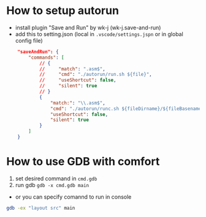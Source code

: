 # How to setup autorun

-   install plugin "Save and Run" by wk-j (wk-j.save-and-run)
-   add this to setting.json (local in `.vscode/settings.jspn` or in global config file)

```json
    "saveAndRun": {
        "commands": [
            // {
            //     "match": ".asm$",
            //     "cmd": "./autorun/run.sh ${file}",
            //     "useShortcut": false,
            //     "silent": true
            // }
            {
                "match:": "\\.asm$",
                "cmd": "./autorun/runc.sh ${fileDirname}/${fileBasenameNoExt}",
                "useShortcut": false,
                "silent": true
            }
        ]
    }
```

# How to use GDB with comfort

1. set desired command in `cmd.gdb`
2. run gdb `gdb -x cmd.gdb main`

- or you can specify comannd to run in console

```bash
gdb -ex "layout src" main
```
